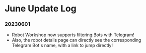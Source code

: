 # June Update Log

### 20230601

* Robot Workshop now supports filtering Bots with Telegram!
* Also, the robot details page can directly see the corresponding Telegram Bot's name, with a link to jump directly!